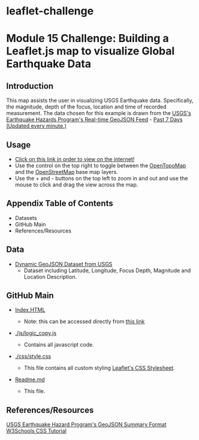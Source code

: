 # leaflet-challenge


# Module 15 Challenge: Building a Leaflet.js map to visualize Global Earthquake Data


## Introduction
This map assists the user in visualizing USGS Earthquake data. Specifically, the magnitude, depth of the focus, location and time of recorded measurement. The data chosen for this example is drawn from the [USGS's Earthquake Hazards Program's Real-time GeoJSON Feed](https://earthquake.usgs.gov/earthquakes/feed/v1.0/geojson.php) - [Past 7 Days (Updated every minute.)](https://earthquake.usgs.gov/earthquakes/feed/v1.0/summary/all_week.geojson)

## Usage
- [Click on this link in order to view on the internet!](https://zmoloci.github.io/leaflet-challenge/)
- Use the control on the top right to toggle between the [OpenTopoMap](https://opentopomap.org) and the [OpenStreetMap](https://www.openstreetmap.org/copyright) base map layers.
- Use the + and - buttons on the top left to zoom in and out and use the mouse to click and drag the view across the map.

## Appendix Table of Contents
- Datasets
- GitHub Main
- References/Resources

## Data
- [Dynamic GeoJSON Dataset from USGS](https://earthquake.usgs.gov/earthquakes/feed/v1.0/summary/all_week.geojson)
    - Dataset including Latitude, Longitude, Focus Depth, Magnitude and Location Description.

## GitHub Main 
- [Index.HTML](https://github.com/zmoloci/leaflet-challenge/blob/main/index.html)
    - Note: this can be accessed directly from [this link](https://zmoloci.github.io/leaflet-challenge/) 
    
- [./js/logic_copy.js](https://github.com/zmoloci/leaflet-challenge/blob/main/js/logic_copy.js)
    - Contains all javascript code.
- [./css/style.css](https://github.com/zmoloci/leaflet-challenge/blob/main/css/style.css)
    - This file contains all custom styling [Leaflet's CSS Stylesheet](https://unpkg.com/leaflet@1.6.0/dist/leaflet.css).
- [Readme.md](https://github.com/zmoloci/leaflet-challenge/blob/main/README.md)
    - This file. 
## References/Resources
[USGS Earthquake Hazard Program's GeoJSON Summary Format](https://earthquake.usgs.gov/earthquakes/feed/v1.0/geojson.php)</br>
[W3Schools CSS Tutorial](https://www.w3schools.com/css/default.asp)

